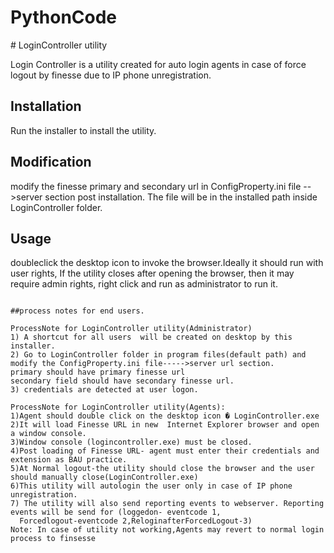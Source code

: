 # PythonCode
﻿# LoginController utility

Login Controller is a utility created for auto login agents in case of force logout by finesse due to IP phone unregistration.

## Installation

Run the installer to install the utility.

## Modification
modify the finesse primary and secondary url in ConfigProperty.ini file -->server section post installation. The file will be in the installed path inside LoginController folder.

## Usage

doubleclick the desktop icon to invoke the browser.Ideally it should run with user rights, If the utility closes after opening the browser,
then it may require admin rights, right click and run as administrator to run it.
```

##process notes for end users.

ProcessNote for LoginController utility(Administrator)
1) A shortcut for all users  will be created on desktop by this installer.
2) Go to LoginController folder in program files(default path) and modify the ConfigProperty.ini file----->server url section.
primary should have primary finesse url
secondary field should have secondary finesse url.
3) credentials are detected at user logon.

ProcessNote for LoginController utility(Agents):
1)Agent should double click on the desktop icon � LoginController.exe
2)It will load Finesse URL in new  Internet Explorer browser and open a window console.
3)Window console (logincontroller.exe) must be closed.
4)Post loading of Finesse URL- agent must enter their credentials and extension as BAU practice.
5)At Normal logout-the utility should close the browser and the user should manually close(LoginController.exe)
6)This utility will autologin the user only in case of IP phone unregistration.
7) The utility will also send reporting events to webserver. Reporting events will be send for (loggedon- eventcode 1,
  Forcedlogout-eventcode 2,ReloginafterForcedLogout-3)
Note: In case of utility not working,Agents may revert to normal login process to finsesse
